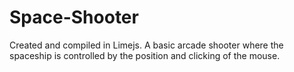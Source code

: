 # Space-Shooter

Created and compiled in Limejs. A basic arcade shooter where the spaceship is controlled by the position and clicking of the mouse.

